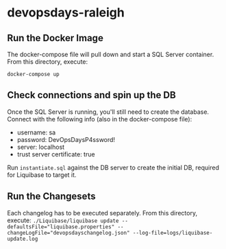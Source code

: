 # devopsdays-raleigh

## Run the Docker Image

The docker-compose file will pull down and start a SQL Server container. From this directory, execute:

`docker-compose up`

## Check connections and spin up the DB

Once the SQL Server is running, you'll still need to create the database. Connect with the following info (also in the docker-compose file):

* username: sa
* password: DevOpsDaysP4ssword!
* server: localhost
* trust server certificate: true

Run `instantiate.sql` against the DB server to create the initial DB, required for Liquibase to target it.

## Run the Changesets

Each changelog has to be executed separately. From this directory, execute:
`./Liquibase/liquibase update --defaultsFile="liquibase.properties" --changeLogFile="devopsdayschangelog.json" --log-file=logs/liquibase-update.log`
